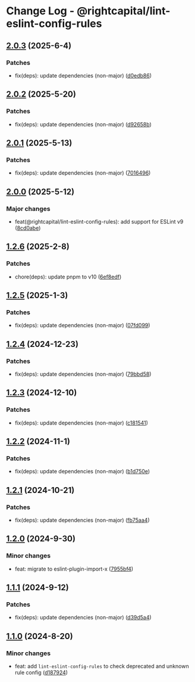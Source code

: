 # Change Log - @rightcapital/lint-eslint-config-rules

<!-- This log was last generated on Wed, 04 Jun 2025 02:31:04 GMT and should not be manually modified. -->

<!-- Start content -->

## [2.0.3](https://github.com/RightCapitalHQ/frontend-style-guide/tree/%40rightcapital%2Flint-eslint-config-rules_v2.0.3) (2025-6-4)

### Patches

- fix(deps): update dependencies (non-major) ([d0edb86](https://github.com/RightCapitalHQ/frontend-style-guide/commit/d0edb86636e0925fbd42e28de7e1f3e80b5d734b))

## [2.0.2](https://github.com/RightCapitalHQ/frontend-style-guide/tree/%40rightcapital%2Flint-eslint-config-rules_v2.0.2) (2025-5-20)

### Patches

- fix(deps): update dependencies (non-major) ([d92658b](https://github.com/RightCapitalHQ/frontend-style-guide/commit/d92658bb077949bda68ae43fa3cbef448803b837))

## [2.0.1](https://github.com/RightCapitalHQ/frontend-style-guide/tree/%40rightcapital%2Flint-eslint-config-rules_v2.0.1) (2025-5-13)

### Patches

- fix(deps): update dependencies (non-major) ([7016496](https://github.com/RightCapitalHQ/frontend-style-guide/commit/701649693fd4a204cd349fe514c76e2dcd9e8343))

## [2.0.0](https://github.com/RightCapitalHQ/frontend-style-guide/tree/%40rightcapital%2Flint-eslint-config-rules_v2.0.0) (2025-5-12)

### Major changes

- feat(@rightcapital/lint-eslint-config-rules): add support for ESLint v9 ([8cd0abe](https://github.com/RightCapitalHQ/frontend-style-guide/commit/8cd0abe10af319e21adbcac2d459ff928e7ee786))

## [1.2.6](https://github.com/RightCapitalHQ/frontend-style-guide/tree/%40rightcapital%2Flint-eslint-config-rules_v1.2.6) (2025-2-8)

### Patches

- chore(deps): update pnpm to v10 ([6ef8edf](https://github.com/RightCapitalHQ/frontend-style-guide/commit/6ef8edfde43887f752c0d70d55a16020db388f67))

## [1.2.5](https://github.com/RightCapitalHQ/frontend-style-guide/tree/%40rightcapital%2Flint-eslint-config-rules_v1.2.5) (2025-1-3)

### Patches

- fix(deps): update dependencies (non-major) ([07fd099](https://github.com/RightCapitalHQ/frontend-style-guide/commit/07fd099e85c42db9181b58783dc1158c2e842d03))

## [1.2.4](https://github.com/RightCapitalHQ/frontend-style-guide/tree/%40rightcapital%2Flint-eslint-config-rules_v1.2.4) (2024-12-23)

### Patches

- fix(deps): update dependencies (non-major) ([79bbd58](https://github.com/RightCapitalHQ/frontend-style-guide/commit/79bbd58c021884ff5d7f8b5c433f57d1fc4c4fe5))

## [1.2.3](https://github.com/RightCapitalHQ/frontend-style-guide/tree/%40rightcapital%2Flint-eslint-config-rules_v1.2.3) (2024-12-10)

### Patches

- fix(deps): update dependencies (non-major) ([c181541](https://github.com/RightCapitalHQ/frontend-style-guide/commit/c1815412203f6b201bbcd236adab098ec3b44850))

## [1.2.2](https://github.com/RightCapitalHQ/frontend-style-guide/tree/%40rightcapital%2Flint-eslint-config-rules_v1.2.2) (2024-11-1)

### Patches

- fix(deps): update dependencies (non-major) ([b1d750e](https://github.com/RightCapitalHQ/frontend-style-guide/commit/b1d750e049489a1712711cea70eeb76c9e730953))

## [1.2.1](https://github.com/RightCapitalHQ/frontend-style-guide/tree/%40rightcapital%2Flint-eslint-config-rules_v1.2.1) (2024-10-21)

### Patches

- fix(deps): update dependencies (non-major) ([fb75aa4](https://github.com/RightCapitalHQ/frontend-style-guide/commit/fb75aa4f31c9f7d674a9914aaaadc2578d96dc5c))

## [1.2.0](https://github.com/RightCapitalHQ/frontend-style-guide/tree/%40rightcapital%2Flint-eslint-config-rules_v1.2.0) (2024-9-30)

### Minor changes

- feat: migrate to eslint-plugin-import-x ([7955bf4](https://github.com/RightCapitalHQ/frontend-style-guide/commit/7955bf4bc1e92198736e102e09d90437b0080a09))

## [1.1.1](https://github.com/RightCapitalHQ/frontend-style-guide/tree/%40rightcapital%2Flint-eslint-config-rules_v1.1.1) (2024-9-12)

### Patches

- fix(deps): update dependencies (non-major) ([d39d5a4](https://github.com/RightCapitalHQ/frontend-style-guide/commit/d39d5a49725baeb6c7a8e2672ca16463c41f8ba2))

## [1.1.0](https://github.com/RightCapitalHQ/frontend-style-guide/tree/%40rightcapital%2Flint-eslint-config-rules_v1.1.0) (2024-8-20)

### Minor changes

- feat: add `lint-eslint-config-rules` to check deprecated and unknown rule config ([d187924](https://github.com/RightCapitalHQ/frontend-style-guide/commit/d187924faedc2247746ae81376b861c6387c38fb))
